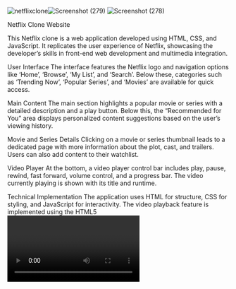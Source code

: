 ![netflixclone](https://github.com/user-attachments/assets/7f8a5205-039d-44c0-ab70-0de53c47c622)![Screenshot (279)](https://github.com/user-attachments/assets/69544bec-9e10-4680-b9fe-03af197d7ca6)
![Screenshot (278)](https://github.com/user-attachments/assets/c03757ce-a830-48d5-b614-9bd870cec244)

Netflix Clone Website

This Netflix clone is a web application developed using HTML, CSS, and JavaScript. It replicates the user experience of Netflix, showcasing the developer’s skills in front-end web development and multimedia integration.

User Interface
The interface features the Netflix logo and navigation options like ‘Home’, ‘Browse’, ‘My List’, and ‘Search’. Below these, categories such as ‘Trending Now’, ‘Popular Series’, and ‘Movies’ are available for quick access.

Main Content
The main section highlights a popular movie or series with a detailed description and a play button. Below this, the “Recommended for You” area displays personalized content suggestions based on the user’s viewing history.

Movie and Series Details
Clicking on a movie or series thumbnail leads to a dedicated page with more information about the plot, cast, and trailers. Users can also add content to their watchlist.

Video Player
At the bottom, a video player control bar includes play, pause, rewind, fast forward, volume control, and a progress bar. The video currently playing is shown with its title and runtime.

Technical Implementation
The application uses HTML for structure, CSS for styling, and JavaScript for interactivity. The video playback feature is implemented using the HTML5 <video> element, enhanced with JavaScript for custom controls. The responsive design ensures the website looks great on various devices.
